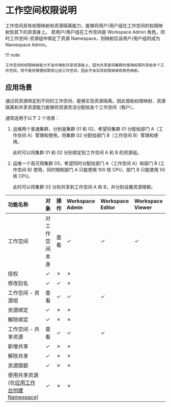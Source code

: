 # 工作空间权限说明

工作空间具有权限映射和资源隔离能力，能够将用户/用户组在工作空间的权限映射到其下的资源身上。
若用户/用户组在工作空间是 Workspace Admin 角色，同时工作空间-资源组中绑定了资源 Namespace，则映射后该用户/用户组将成为 Namespace Admin。

!!! note

    工作空间的权限映射能力不会作用到共享资源身上，因为共享是将集群的使用权限共享给多个工作空间，而不是将管理权限受让给工作空间，因此不会实现权限继承和角色映射。

## 应用场景

通过将资源绑定到不同的工作空间，能够实现资源隔离。因此借助权限映射、资源隔离和共享资源能力能够将资源灵活分配给各个工作空间（租户）。

通常适用于以下 2 个场景：

1. 运维两个普通集群，分别是集群 01 和 02，希望将集群 01 分配给部门 A（工作空间 A）管理和使用，将集群 02 分配给部门 B（工作空间 B）管理和使用。

    此时可以将集群 01 和 02 分别绑定到工作空间 A 和 B 的资源组。

2. 运维一个高可用集群 03，希望同时分配给部门 A（工作空间 A）和部门 B (工作空间 B) 使用，同时限制部门 A 只能使用 100 核 CPU，部门 B 只能使用 50 核 CPU。

    此时可以将集群 03 分别共享到工作空间 A 和 B，并分别设置资源限额。

| 功能名称                                | 对象           | 操作 | Workspace Admin | Workspace Editor | Workspace Viewer |
| :-------------------------------------- | :------------- | :--- | :-------------- | :--------------- | :--------------- |
| 工作空间                                | 对工作空间本身 | 查看 | &check;               | &check;                | &check;                |
| 授权                                    | &check;              | &cross;    | &cross;               |                  |                  |
| 修改别名                                | &check;              | &check;    | &cross;               |                  |                  |
| 工作空间 - 资源组                       | 查看           | &check;    | &check;               | &check;                |                  |
| 资源绑定                                | &check;              | &cross;    | &cross;               |                  |                  |
| 解除绑定                                | &check;              | &cross;    | &cross;               |                  |                  |
| 工作空间 - 共享资源                     | 查看           | &check;    | &check;               | &check;                |                  |
| 新增共享                                | &check;              | &cross;    | &cross;               |                  |                  |
| 解除共享                                | &check;              | &cross;    | &cross;               |                  |                  |
| 资源限额                                | &check;              | &cross;    | &cross;               |                  |                  |
| 使用共享资源(在[应用工作台创建 Namespace](../../../amamba/03UserGuide/Namespace/namespace.md)) | &check;              | &cross;    | &cross;               |                  |                  |
